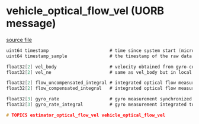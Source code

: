 # vehicle_optical_flow_vel (UORB message)



[source file](https://github.com/PX4/PX4-Autopilot/blob/release/1.13/msg/vehicle_optical_flow_vel.msg)

```c
uint64 timestamp                       # time since system start (microseconds)
uint64 timestamp_sample                # the timestamp of the raw data (microseconds)

float32[2] vel_body                    # velocity obtained from gyro-compensated and distance-scaled optical flow raw measurements in body frame(m/s)
float32[2] vel_ne                      # same as vel_body but in local frame (m/s)

float32[2] flow_uncompensated_integral # integrated optical flow measurement (rad)
float32[2] flow_compensated_integral   # integrated optical flow measurement compensated for angular motion (rad)

float32[3] gyro_rate                   # gyro measurement synchronized with flow measurements (rad/s)
float32[3] gyro_rate_integral          # gyro measurement integrated to flow rate and synchronized with flow measurements (rad)

# TOPICS estimator_optical_flow_vel vehicle_optical_flow_vel

```
